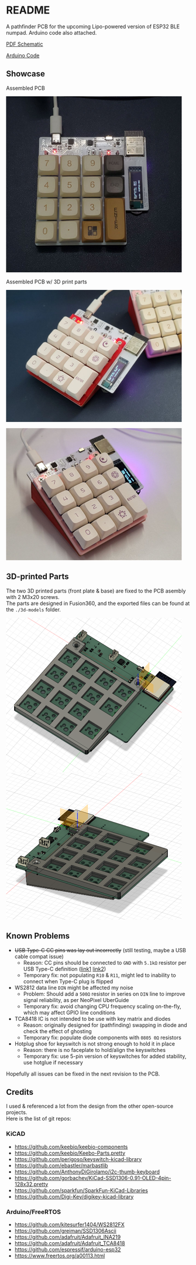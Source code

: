 # README

A pathfinder PCB for the upcoming Lipo-powered version of ESP32 BLE numpad. Arduino code also attached.

[PDF Schematic](./sch-export.pdf)

[Arduino Code](./arduino-freertos-code/ble_keyboard/ble_keyboard.ino)

## Showcase

Assembled PCB  

<img src="./docs/1x1_20221031_004049.jpg" width="480">  
</p>

Assembled PCB  w/ 3D print parts  

<img src="./docs/3dp_20230629_153543.jpg" width="480">  
</p>
<img src="./docs/3dp_20230629_153547.jpg" width="480">  


## 3D-printed Parts

The two 3D printed parts (front plate & base) are fixed to the PCB asembly with 2 M3x20 screws.  
The parts are designed in Fusion360, and the exported files can be found at the `./3d-models` folder.

<img src="./docs/numpad-case-v13.front.cropped.png" width="480">

<img src="./docs/numpad-case-v13.side.cropped.png" width="480">


## Known Problems
- ~~USB Type-C CC pins was lay out incorrectly~~ (still testing, maybe a USB cable compat issue)
    - Reason: CC pins should be connected to `GND` with `5.1kΩ` resistor per USB Type-C definition ([link1](https://community.silabs.com/s/article/what-s-the-role-of-cc-pin-in-type-c-solution?language=en_US) [link2](https://community.silabs.com/s/article/legacy-usb-device-detection-by-type-c?language=en_US))
    - Temporary fix: not populating `R10` & `R11`, might led to inability to connect when Type-C plug is flipped
- WS2812 data line `DIN` might be affected my noise
    - Problem: Should add a `500Ω` resistor in series on `DIN` line to improve signal reliability, as per NeoPixel UberGuide
    - Temporary fix: avoid changing CPU frequency scaling on-the-fly, which may affect GPIO line conditions
- TCA8418 IC is not intended to be use with key matrix and diodes
    - Reason: originally designed for (pathfinding) swapping in diode and check the effect of ghosting
    - Temporary fix: populate diode components with `0805 0Ω` resistors
- Hotplug shoe for keyswitch is not strong enough to hold it in place
    - Reason: there is no faceplate to hold/align the keyswitches
    - Temporary fix: use 5-pin version of keyswitches for added stability, use hotglue if necessary

Hopefully all issues can be fixed in the next revision to the PCB.

## Credits

I used & referenced a lot from the design from the other open-source projects.  
Here is the list of git repos:  

### KiCAD
- https://github.com/keebio/keebio-components
- https://github.com/keebio/Keebo-Parts.pretty
- https://github.com/perigoso/keyswitch-kicad-library
- https://github.com/ebastler/marbastlib
- https://github.com/AnthonyDiGirolamo/i2c-thumb-keyboard
- https://github.com/gorbachev/KiCad-SSD1306-0.91-OLED-4pin-128x32.pretty
- https://github.com/sparkfun/SparkFun-KiCad-Libraries
- https://github.com/Digi-Key/digikey-kicad-library

### Arduino/FreeRTOS
- https://github.com/kitesurfer1404/WS2812FX
- https://github.com/greiman/SSD1306Ascii
- https://github.com/adafruit/Adafruit_INA219
- https://github.com/adafruit/Adafruit_TCA8418
- https://github.com/espressif/arduino-esp32
- https://www.freertos.org/a00113.html